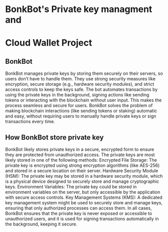 # BonkBot's Private key managment and
# Cloud Wallet Project


## BonkBot
BonkBot manages private keys by storing them securely on their servers, so users don’t have to handle them. They use strong security measures like encryption, secure storage (e.g., hardware security modules), and strict access controls to keep the keys safe. The bot automates transactions by using the private keys in the background, signing actions like sending tokens or interacting with the blockchain without user input. This makes the process seamless and secure for users.
BonkBot solves the problem of making blockchain interactions (like sending tokens or staking) automatic and easy, without requiring users to manually handle private keys or sign transactions every time.

## How BonkBot store private key
BonkBot likely stores private keys in a secure, encrypted form to ensure they are protected from unauthorized access. The private keys are most likely stored in one of the following methods:
Encrypted File Storage:
The private key is encrypted using strong encryption algorithms (like AES-256) and stored in a secure location on their server.
Hardware Security Module (HSM):
The private key may be stored in a hardware security module, which is a physical device designed to securely store and manage cryptographic keys.
Environment Variables:
The private key could be stored in environment variables on the server, but only accessible by the application with secure access controls.
Key Management Systems (KMS):
A dedicated key management system might be used to securely store and manage keys, ensuring that only authorized processes can access them.
In all cases, BonkBot ensures that the private key is never exposed or accessible to unauthorized users, and it is used for signing transactions automatically in the background, keeping it secure.

